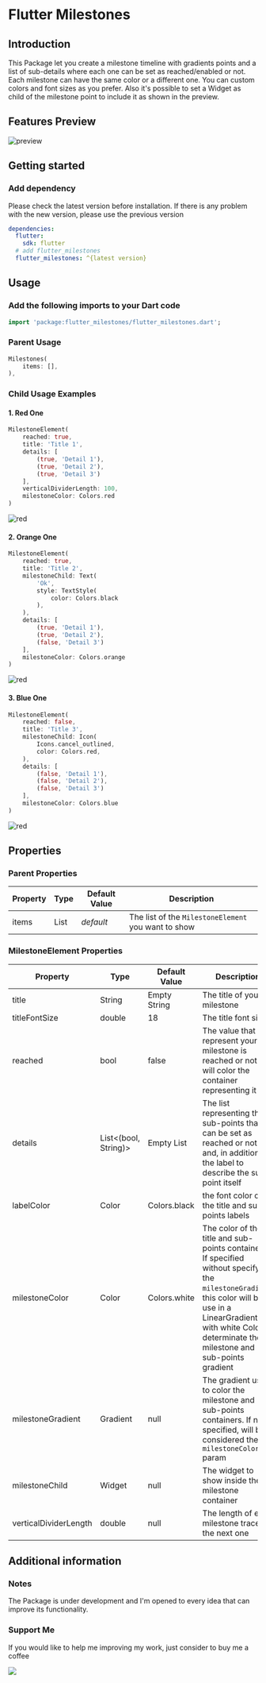 # Flutter Milestones

## Introduction

This Package let you create a milestone timeline with gradients points and a list of sub-details where each one can be set as reached/enabled or not. Each milestone can have the same color or a different one. You can custom colors and font sizes as you prefer. Also it's possible to set a Widget as child of the milestone point to include it as shown in the preview.

## Features Preview

![preview](./images/example.png)

## Getting started

### Add dependency

Please check the latest version before installation.
If there is any problem with the new version, please use the previous version

```yaml
dependencies:
  flutter:
    sdk: flutter
  # add flutter_milestones
  flutter_milestones: ^{latest version}
```

## Usage

### Add the following imports to your Dart code

```dart
import 'package:flutter_milestones/flutter_milestones.dart';
```

### Parent Usage

```dart
Milestones(
    items: [],
),
```

### Child Usage Examples

#### 1. Red One

```dart
MilestoneElement(
    reached: true,
    title: 'Title 1',
    details: [
        (true, 'Detail 1'),
        (true, 'Detail 2'),
        (true, 'Detail 3')
    ],
    verticalDividerLength: 100,
    milestoneColor: Colors.red
)
```

![red](./images/milestone_red.png)

#### 2. Orange One

```dart
MilestoneElement(
    reached: true,
    title: 'Title 2',
    milestoneChild: Text(
        'Ok',
        style: TextStyle(
            color: Colors.black
        ),
    ),
    details: [
        (true, 'Detail 1'),
        (true, 'Detail 2'),
        (false, 'Detail 3')
    ],
    milestoneColor: Colors.orange
)
```

![red](./images/milestone_orange.png)

#### 3. Blue One

```dart
MilestoneElement(
    reached: false,
    title: 'Title 3',
    milestoneChild: Icon(
        Icons.cancel_outlined,
        color: Colors.red,
    ),
    details: [
        (false, 'Detail 1'),
        (false, 'Detail 2'),
        (false, 'Detail 3')
    ],
    milestoneColor: Colors.blue
)
```

![red](./images/milestone_blue.png)

## Properties

### Parent Properties

| Property | Type | Default Value | Description                                         |
|----------|------|---------------|-----------------------------------------------------|
| items    | List | *default*     | The list of the `MilestoneElement` you want to show |

### MilestoneElement Properties

| Property              | Type                 | Default Value | Description                                                                                                                                                                                                                 |
|-----------------------|----------------------|---------------|-----------------------------------------------------------------------------------------------------------------------------------------------------------------------------------------------------------------------------|
| title                 | String               | Empty String  | The title of your milestone                                                                                                                                                                                                 |
| titleFontSize         | double               | 18            | The title font size                                                                                                                                                                                                         |
| reached               | bool                 | false         | The value that represent your milestone is reached or not and will color the container representing it                                                                                                                      |
| details               | List<(bool, String)> | Empty List    | The list representing the sub-points that can be set as reached or not and, in addition, the label to describe the sub-point itself                                                                                         |
| labelColor            | Color                | Colors.black  | the font color of the title and sub-points labels                                                                                                                                                                           |
| milestoneColor        | Color                | Colors.white  | The color of the title and sub-points containers. If specified without specifying the `milestoneGradient`, this color will be use in a LinearGradient with white Color to determinate the milestone and sub-points gradient |
| milestoneGradient     | Gradient             | null          | The gradient used to color the milestone and sub-points containers. If not specified, will be considered the `milestoneColor` param                                                                                         |
| milestoneChild        | Widget               | null          | The widget to show inside the milestone container                                                                                                                                                                           |
| verticalDividerLength | double               | null          | The length of each milestone trace to the next one                                                                                                                                                                          |

## Additional information

### Notes

The Package is under development and I'm opened to every idea that can improve its functionality.

### Support Me

If you would like to help me improving my work, just consider to buy me a coffee

 <a href="https://www.buymeacoffee.com/antwen"><img src="https://img.buymeacoffee.com/button-api/?text=Buy me a coffee&emoji=☕&slug=antwen&button_colour=FFDD00&font_colour=000000&font_family=Cookie&outline_colour=000000&coffee_colour=ffffff" /></a>
